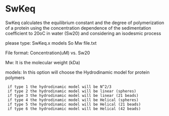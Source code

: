 # SwKeq
SwKeq calculates the equilibrium constant and the degree of polymerization of a protein using the concentration dependence of the sedimentation coefficient to 20oC in water (Sw20) and considering an isodesmic process

please type: SwKeq.x models So Mw file.txt

File format: Concentration(uM) vs. Sw20

Mw: It is the molecular weight (kDa)

models: In this option will choose the Hydrodinamic model for protein polymers
         
     if type 1 the hydrodinamic model will be N^2/3
     if type 2 the hydrodinamic model will be linear (spheres)
     if type 3 the hydrodinamic model will be linear (21 beads)
     if type 4 the hydrodinamic model will be Helical (spheres)
     if type 5 the hydrodinamic model will be Helical (21 beads)
     if type 6 the hydrodinamic model will be Helical (42 beads)
